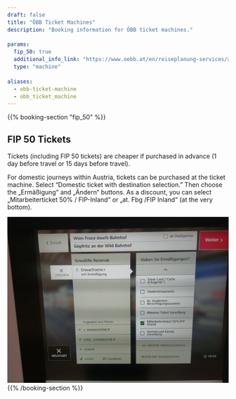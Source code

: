 ```yaml
---
draft: false
title: "ÖBB Ticket Machines"
description: "Booking information for ÖBB ticket machines."

params:
  fip_50: true
  additional_info_link: "https://www.oebb.at/en/reiseplanung-services/am-bahnhof/ticketautomat"
  type: "machine"

aliases:
  - obb-ticket-machine
  - obb_ticket_machine
---
```


{{% booking-section "fip_50" %}}

## FIP 50 Tickets

Tickets (including FIP 50 tickets) are cheaper if purchased in advance (1 day before travel or 15 days before travel).

For domestic journeys within Austria, tickets can be purchased at the ticket machine. Select “Domestic ticket with destination selection.” Then choose the „Ermäßigung“ and „Ändern“ buttons. As a discount, you can select „Mitarbeiterticket 50% / FIP-Inland“ or „at. Fbg /FIP Inland“ (at the very bottom).

![FIP 50 tickets at the ÖBB ticket machine](oebb-ticket-machine.webp)
{{% /booking-section %}}
